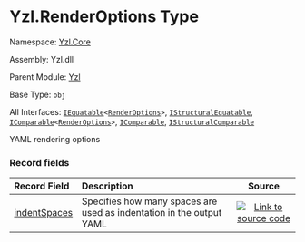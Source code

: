 # Yzl.RenderOptions Type

Namespace: [Yzl.Core](https://queil.github.io/yzl/reference/yzl-core)

Assembly: Yzl.dll

Parent Module: [Yzl](https://queil.github.io/yzl/reference/yzl-core-yzl)

Base Type: <code>obj</code>

All Interfaces: <code><span><a href="https://docs.microsoft.com/dotnet/api/system.iequatable-1">IEquatable</a>&lt;<a href="https://queil.github.io/yzl/reference/yzl-core-yzl-renderoptions">RenderOptions</a>&gt;</span></code>, <code><a href="https://docs.microsoft.com/dotnet/api/system.collections.istructuralequatable">IStructuralEquatable</a></code>, <code><span><a href="https://docs.microsoft.com/dotnet/api/system.icomparable-1">IComparable</a>&lt;<a href="https://queil.github.io/yzl/reference/yzl-core-yzl-renderoptions">RenderOptions</a>&gt;</span></code>, <code><a href="https://docs.microsoft.com/dotnet/api/system.icomparable">IComparable</a></code>, <code><a href="https://docs.microsoft.com/dotnet/api/system.collections.istructuralcomparable">IStructuralComparable</a></code>

YAML rendering options

### Record fields

Record Field | Description | Source
:--- | :--- | :---:
[indentSpaces](#indentSpaces)&#32; | Specifies how many spaces are used as indentation in the output YAML<br />&#32; | [![Link to source code](https://queil.github.io/yzl/content/img/github.png)](https://github.com/queil/yzl/tree/master/src/Yzl.fs#L111-111)&#32;



